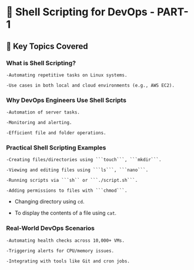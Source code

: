 # 📘 **Shell Scripting for DevOps - PART-1**

## 🧠 Key Topics Covered

### What is Shell Scripting?

    -Automating repetitive tasks on Linux systems.

    -Use cases in both local and cloud environments (e.g., AWS EC2).

### Why DevOps Engineers Use Shell Scripts

    -Automation of server tasks.

    -Monitoring and alerting.

    -Efficient file and folder operations.

### Practical Shell Scripting Examples

    -Creating files/directories using ```touch```, ```mkdir```.

    -Viewing and editing files using ```ls```, ```nano```.

    -Running scripts via ```sh`` or ```./script.sh```.

    -Adding permissions to files with ```chmod```.
   
   - Changing directory using ```cd```.

   - To display the contents of a file using ```cat```.


### Real-World DevOps Scenarios

    -Automating health checks across 10,000+ VMs.

    -Triggering alerts for CPU/memory issues.

    -Integrating with tools like Git and cron jobs.
